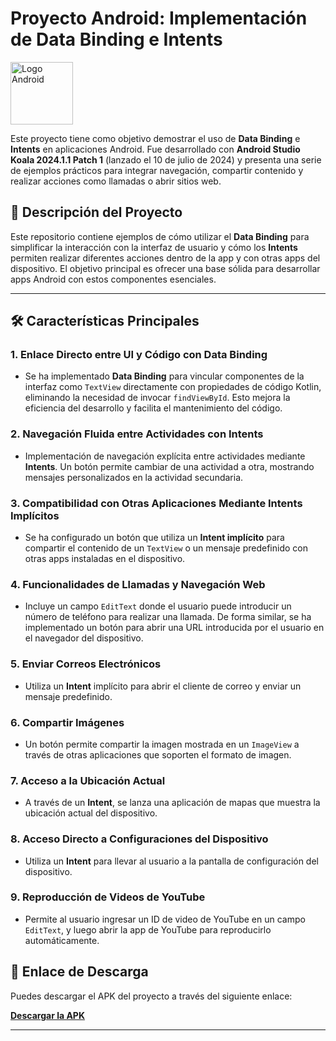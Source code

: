 # Proyecto Android: Implementación de Data Binding e Intents

<img src="https://uxwing.com/wp-content/themes/uxwing/download/brands-and-social-media/android-studio-icon.png" alt="Logo Android" width="100" />

Este proyecto tiene como objetivo demostrar el uso de **Data Binding** e **Intents** en aplicaciones Android. Fue desarrollado con **Android Studio Koala 2024.1.1 Patch 1** (lanzado el 10 de julio de 2024) y presenta una serie de ejemplos prácticos para integrar navegación, compartir contenido y realizar acciones como llamadas o abrir sitios web.

## 📝 Descripción del Proyecto

Este repositorio contiene ejemplos de cómo utilizar el **Data Binding** para simplificar la interacción con la interfaz de usuario y cómo los **Intents** permiten realizar diferentes acciones dentro de la app y con otras apps del dispositivo. El objetivo principal es ofrecer una base sólida para desarrollar apps Android con estos componentes esenciales.

---

## 🛠 Características Principales

### 1. **Enlace Directo entre UI y Código con Data Binding**
- Se ha implementado **Data Binding** para vincular componentes de la interfaz como `TextView` directamente con propiedades de código Kotlin, eliminando la necesidad de invocar `findViewById`. Esto mejora la eficiencia del desarrollo y facilita el mantenimiento del código.

### 2. **Navegación Fluida entre Actividades con Intents**
- Implementación de navegación explícita entre actividades mediante **Intents**. Un botón permite cambiar de una actividad a otra, mostrando mensajes personalizados en la actividad secundaria.

### 3. **Compatibilidad con Otras Aplicaciones Mediante Intents Implícitos**
- Se ha configurado un botón que utiliza un **Intent implícito** para compartir el contenido de un `TextView` o un mensaje predefinido con otras apps instaladas en el dispositivo.

### 4. **Funcionalidades de Llamadas y Navegación Web**
- Incluye un campo `EditText` donde el usuario puede introducir un número de teléfono para realizar una llamada. De forma similar, se ha implementado un botón para abrir una URL introducida por el usuario en el navegador del dispositivo.

### 5. **Enviar Correos Electrónicos**
- Utiliza un **Intent** implícito para abrir el cliente de correo y enviar un mensaje predefinido.

### 6. **Compartir Imágenes**
- Un botón permite compartir la imagen mostrada en un `ImageView` a través de otras aplicaciones que soporten el formato de imagen.

### 7. **Acceso a la Ubicación Actual**
- A través de un **Intent**, se lanza una aplicación de mapas que muestra la ubicación actual del dispositivo.

### 8. **Acceso Directo a Configuraciones del Dispositivo**
- Utiliza un **Intent** para llevar al usuario a la pantalla de configuración del dispositivo.

### 9. **Reproducción de Videos de YouTube**
- Permite al usuario ingresar un ID de video de YouTube en un campo `EditText`, y luego abrir la app de YouTube para reproducirlo automáticamente.


## 🔗 Enlace de Descarga

Puedes descargar el APK del proyecto a través del siguiente enlace:

**[Descargar la APK](https://drive.google.com/file/d/1FJYYLecCz7UsCyiYW9JlZGLI9opkYpRj/view?usp=drive_link)**

---

